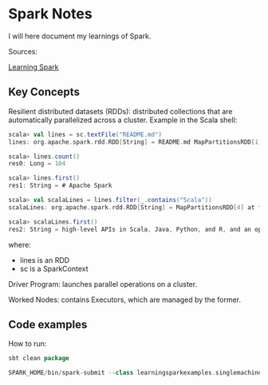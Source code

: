 # Spark Notes

I will here document my learnings of Spark.

Sources:

[Learning Spark](http://shop.oreilly.com/product/0636920028512.do)



## Key Concepts

Resilient distributed datasets (RDDs): distributed collections that are automatically parallelized across a cluster.
Example in the Scala shell:
```scala
scala> val lines = sc.textFile("README.md")
lines: org.apache.spark.rdd.RDD[String] = README.md MapPartitionsRDD[1] at textFile at <console>:24

scala> lines.count()
res0: Long = 104

scala> lines.first()
res1: String = # Apache Spark

scala> val scalaLines = lines.filter(_.contains("Scala"))
scalaLines: org.apache.spark.rdd.RDD[String] = MapPartitionsRDD[4] at filter at <console>:26

scala> scalaLines.first()
res2: String = high-level APIs in Scala, Java, Python, and R, and an optimized engine that
```
where:
- lines is an RDD
- sc is a SparkContext

Driver Program: launches parallel operations on a cluster.

Worked Nodes: contains Executors, which are managed by the former.



## Code examples

How to run:
```scala
sbt clean package
```
```scala
SPARK_HOME/bin/spark-submit --class learningsparkexamples.singlemachine.WordCount ./target/scala-2.11/learning-spark-single-machine_2.11-0.0.1.jar ./README.md ./wordcounts
```